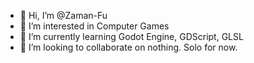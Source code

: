 - 👋 Hi, I’m @Zaman-Fu
- 👀 I’m interested in Computer Games
- 🌱 I’m currently learning Godot Engine, GDScript, GLSL
- 💞️ I’m looking to collaborate on nothing. Solo for now.

<!---
Zaman-Fu/Zaman-Fu is a ✨ special ✨ repository because its `README.md` (this file) appears on your GitHub profile.
You can click the Preview link to take a look at your changes.
--->

